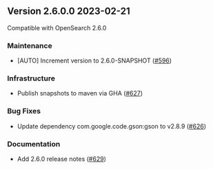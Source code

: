 ## Version 2.6.0.0 2023-02-21

Compatible with OpenSearch 2.6.0

### Maintenance
* [AUTO] Increment version to 2.6.0-SNAPSHOT ([#596](https://github.com/opensearch-project/notifications/pull/596))

### Infrastructure
* Publish snapshots to maven via GHA ([#627](https://github.com/opensearch-project/notifications/pull/627))

### Bug Fixes
* Update dependency com.google.code.gson:gson to v2.8.9 ([#626](https://github.com/opensearch-project/notifications/pull/626))

### Documentation
* Add 2.6.0 release notes ([#629](https://github.com/opensearch-project/notifications/pull/629))